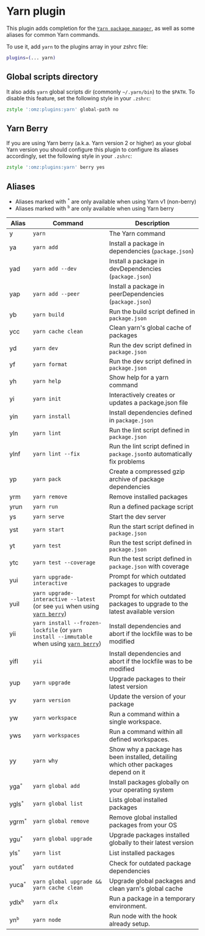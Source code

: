 # Yarn plugin

This plugin adds completion for the
[`Yarn package manager`](HTTPS://yarnpkg.com/en/), as well as some aliases for
common Yarn commands.

To use it, add `yarn` to the plugins array in your zshrc file:

```zsh
plugins=(... yarn)
```

## Global scripts directory

It also adds `yarn` global scripts dir (commonly `~/.yarn/bin`) to the `$PATH`.
To disable this feature, set the following style in your `.zshrc`:

```zsh
zstyle ':omz:plugins:yarn' global-path no
```

## Yarn Berry

If you are using Yarn berry (a.k.a. Yarn version 2 or higher) as your global
Yarn version you should configure this plugin to configure its aliases
accordingly, set the following style in your `.zshrc`:

```zsh
zstyle ':omz:plugins:yarn' berry yes
```

## Aliases

-   Aliases marked with <sup>`*`</sup> are only available when using Yarn v1
    (non-berry)
-   Aliases marked with <sup>`b`</sup> are only available when using Yarn berry

| Alias              | Command                                                                                               | Description                                                                        |
| ------------------ | ----------------------------------------------------------------------------------------------------- | ---------------------------------------------------------------------------------- |
| y                  | `yarn`                                                                                                | The Yarn command                                                                   |
| ya                 | `yarn add`                                                                                            | Install a package in dependencies (`package.json`)                                 |
| yad                | `yarn add --dev`                                                                                      | Install a package in devDependencies (`package.json`)                              |
| yap                | `yarn add --peer`                                                                                     | Install a package in peerDependencies (`package.json`)                             |
| yb                 | `yarn build`                                                                                          | Run the build script defined in `package.json`                                     |
| ycc                | `yarn cache clean`                                                                                    | Clean yarn's global cache of packages                                              |
| yd                 | `yarn dev`                                                                                            | Run the dev script defined in `package.json`                                       |
| yf                 | `yarn format`                                                                                         | Run the dev script defined in `package.json`                                       |
| yh                 | `yarn help`                                                                                           | Show help for a yarn command                                                       |
| yi                 | `yarn init`                                                                                           | Interactively creates or updates a package.json file                               |
| yin                | `yarn install`                                                                                        | Install dependencies defined in `package.json`                                     |
| yln                | `yarn lint`                                                                                           | Run the lint script defined in `package.json`                                      |
| ylnf               | `yarn lint --fix`                                                                                     | Run the lint script defined in `package.json`to automatically fix problems         |
| yp                 | `yarn pack`                                                                                           | Create a compressed gzip archive of package dependencies                           |
| yrm                | `yarn remove`                                                                                         | Remove installed packages                                                          |
| yrun               | `yarn run`                                                                                            | Run a defined package script                                                       |
| ys                 | `yarn serve`                                                                                          | Start the dev server                                                               |
| yst                | `yarn start`                                                                                          | Run the start script defined in `package.json`                                     |
| yt                 | `yarn test`                                                                                           | Run the test script defined in `package.json`                                      |
| ytc                | `yarn test --coverage`                                                                                | Run the test script defined in `package.json` with coverage                        |
| yui                | `yarn upgrade-interactive`                                                                            | Prompt for which outdated packages to upgrade                                      |
| yuil               | `yarn upgrade-interactive --latest` (or see `yui` when using [`yarn berry`](#yarn-berry))               | Prompt for which outdated packages to upgrade to the latest available version      |
| yii                | `yarn install --frozen-lockfile` (or `yarn install --immutable` when using [`yarn berry`](#yarn-berry)) | Install dependencies and abort if the lockfile was to be modified                  |
| yifl               | `yii`                                                                                                 | Install dependencies and abort if the lockfile was to be modified                  |
| yup                | `yarn upgrade`                                                                                        | Upgrade packages to their latest version                                           |
| yv                 | `yarn version`                                                                                        | Update the version of your package                                                 |
| yw                 | `yarn workspace`                                                                                      | Run a command within a single workspace.                                           |
| yws                | `yarn workspaces`                                                                                     | Run a command within all defined workspaces.                                       |
| yy                 | `yarn why`                                                                                            | Show why a package has been installed, detailing which other packages depend on it |
| yga<sup>`*`</sup>  | `yarn global add`                                                                                     | Install packages globally on your operating system                                 |
| ygls<sup>`*`</sup> | `yarn global list`                                                                                    | Lists global installed packages                                                    |
| ygrm<sup>`*`</sup> | `yarn global remove`                                                                                  | Remove global installed packages from your OS                                      |
| ygu<sup>`*`</sup>  | `yarn global upgrade`                                                                                 | Upgrade packages installed globally to their latest version                        |
| yls<sup>`*`</sup>  | `yarn list`                                                                                           | List installed packages                                                            |
| yout<sup>`*`</sup> | `yarn outdated`                                                                                       | Check for outdated package dependencies                                            |
| yuca<sup>`*`</sup> | `yarn global upgrade && yarn cache clean`                                                             | Upgrade global packages and clean yarn's global cache                              |
| ydlx<sup>`b`</sup> | `yarn dlx`                                                                                            | Run a package in a temporary environment.                                          |
| yn<sup>`b`</sup>   | `yarn node`                                                                                           | Run node with the hook already setup.                                              |
